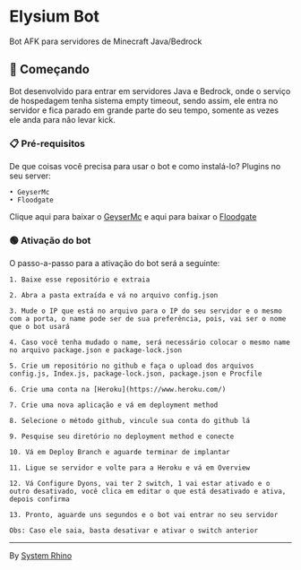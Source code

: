 # Elysium Bot

Bot AFK para servidores de Minecraft Java/Bedrock

## 🚀 Começando
Bot desenvolvido para entrar em servidores Java e Bedrock, onde o serviço de hospedagem tenha sistema empty timeout, sendo assim, ele entra no servidor e fica parado em grande parte do seu tempo, somente as vezes ele anda para não levar kick.

### 📋 Pré-requisitos

De que coisas você precisa para usar o bot e como instalá-lo?
Plugins no seu server:
```
• GeyserMc
• Floodgate
```
Clique aqui para baixar o [GeyserMc](https://www.spigotmc.org/resources/geyser-minecraft-bedrock-protocol-support.81297/) 
 e aqui para baixar o [Floodgate](https://github.com/GeyserMC/Floodgate) 


### 🟢 Ativação do bot
O passo-a-passo para a ativação do bot será a seguinte:

```
1. Baixe esse repositório e extraia

2. Abra a pasta extraída e vá no arquivo config.json

3. Mude o IP que está no arquivo para o IP do seu servidor e o mesmo com a porta, o name pode ser de sua preferência, pois, vai ser o nome que o bot usará 

4. Caso você tenha mudado o name, será necessário colocar o mesmo name no arquivo package.json e package-lock.json

5. Crie um repositório no github e faça o upload dos arquivos config.js, Index.js, package-lock.json, package.json e Procfile

6. Crie uma conta na [Heroku](https://www.heroku.com/)

7. Crie uma nova aplicação e vá em deployment method

8. Selecione o método github, vincule sua conta do github lá

9. Pesquise seu diretório no deployment method e conecte 

10. Vá em Deploy Branch e aguarde terminar de implantar 

11. Ligue se servidor e volte para a Heroku e vá em Overview

12. Vá Configure Dyons, vai ter 2 switch, 1 vai estar ativado e o outro desativado, você clica em editar o que está desativado e ativa, depois confirma

13. Pronto, aguarde uns segundos e o bot vai entrar no seu servidor

Obs: Caso ele saia, basta desativar e ativar o switch anterior
```

---
By [System Rhino](https://gist.github.com/Systemrhino) 
